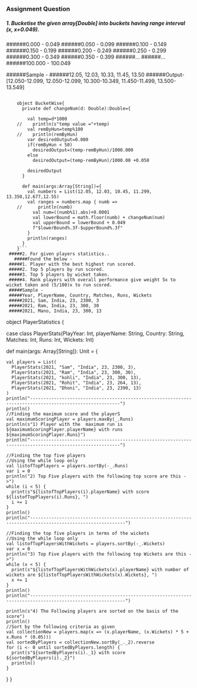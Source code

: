 ### Assignment Question

##### 1. Bucketise the given array[Double] into buckets having range interval (x, x+0.049).

######0.000 - 0.049
######0.050 - 0.099
######0.100 - 0.149
######0.150 - 0.199
######0.200 - 0.249
######0.250 - 0.299
######0.300 - 0.349
######0.350 - 0.399 
######...
######...
######100.000 - 100.049


######Sample -
######12.05, 12.03, 10.33, 11.45, 13.50
######Output- [12.050-12.099, 12.050-12.099, 10.300-10.349, 11.450-11.499, 13.500-13.549]

```

    object BucketWise{
      private def changeNum(d: Double):Double={
    
        val temp=d*1000
    //    println(s"temp value ="+temp)
        val remByHun=temp%100
    //    println(remByHun)
        var desiredOutput=0.000
        if(remByHun < 50)
          desiredOutput=(temp-remByHun)/1000.000
        else
          desiredOutput=(temp-remByHun)/1000.00 +0.050
    
        desiredOutput
      }
    
      def main(args:Array[String])={
        val numbers = List(12.05, 12.03, 10.45, 11.299, 13.350,12.677,12.55)
        val ranges = numbers.map { numb =>
    //      println(numb)
          val num=((numb%1).abs)+0.0001
          val lowerBound = math.floor(numb) + changeNum(num)
          val upperBound = lowerBound + 0.049
          f"$lowerBound%.3f-$upperBound%.3f"
        }
        println(ranges)
      }
    }```
 #####2. For given players statistics..
   #####Found the below -
 #####1. Player with the best highest run scored.
 #####2. Top 5 players by run scored.
 #####3. Top 5 players by wicket taken.
 #####4. Rank players with overall performance give weight 5x to wicket taken and (5/100)x to run scored.
 #####Sample - 
 #####Year, PlayerName, Country, Matches, Runs, Wickets
 #####2021, Sam, India, 23, 2300, 3
 #####2021, Ram, India, 23, 300, 30
 #####2021, Mano, India, 23, 300, 13

```
object PlayerStatistics {

  case class PlayerStats(PlayYear: Int, playerName: String, Country: String, Matches: Int, Runs: Int, Wickets: Int)

  def main(args: Array[String]): Unit = {


    val players = List(
      PlayerStats(2021, "Sam", "India", 23, 2300, 3),
      PlayerStats(2021, "Ram", "India", 23, 300, 30),
      PlayerStats(2021, "kohli", "India", 23, 300, 13),
      PlayerStats(2021, "Rohit", "India", 23, 264, 13),
      PlayerStats(2021, "Dhoni", "India", 23, 2390, 13)
    )
    println("--------------------------------------------------------------------------------------------------------")
    println()
    //Finding the maximum score and the playerS
    val maximumScoringPlayer = players.maxBy(_.Runs)
    println(s"1) Player with the  maximum run is ${maximumScoringPlayer.playerName} with runs ${maximumScoringPlayer.Runs}")
    println("--------------------------------------------------------------------------------------------------------")

    //Finding the top five players
    //Using the while loop only
    val listofTopPlayers = players.sortBy(-_.Runs)
    var i = 0
    println("2) Top Five players with the following top score are this ->")
    while (i < 5) {
      print(s"${listofTopPlayers(i).playerName} with score ${listofTopPlayers(i).Runs}, ")
      i += 1
    }
    println()
    println("----------------------------------------------------------------------------------------------------------")

    //Finding the top five players in terms of the wickets
    //Using the while loop only
    val listofTopPlayersWithWickets = players.sortBy(-_.Wickets)
    var x = 0
    println("3) Top Five players with the following top Wickets are this ->")
    while (x < 5) {
      print(s"${listofTopPlayersWithWickets(x).playerName} with number of wickets are ${listofTopPlayersWithWickets(x).Wickets}, ")
      x += 1
    }
    println()
    println("----------------------------------------------------------------------------------------------------------")

    println(s"4) The Following players are sorted on the basis of the score")
    println()
    //Sort by the following criteria as given
    val collectionNew = players.map(x => (x.playerName, (x.Wickets) * 5 + x.Runs * (0.05)))
    val sortedByPlayers = collectionNew.sortBy(_._2).reverse
    for (i <- 0 until sortedByPlayers.length) {
      print(s"${sortedByPlayers(i)._1} with score ${sortedByPlayers(i)._2}")
      println()
    }

  }
}
```

